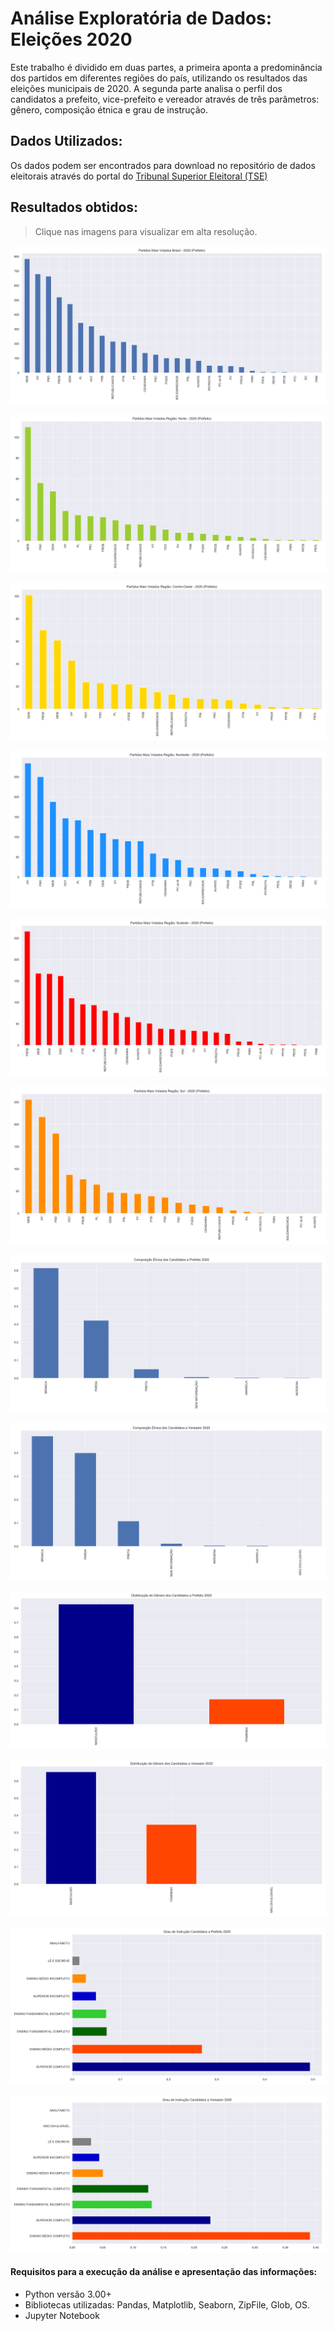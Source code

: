 # Análise Exploratória de Dados: Eleições 2020

Este trabalho é dividido em duas partes, a primeira aponta a predominância dos partidos em diferentes regiões do país, utilizando os resultados das eleições municipais de 2020. A segunda parte analisa o perfil dos candidatos a prefeito, vice-prefeito e vereador através de três parâmetros: gênero, composição étnica e grau de instrução.

## Dados Utilizados:

Os dados podem ser encontrados para download no repositório de dados eleitorais através do portal do [Tribunal Superior Eleitoral (TSE)](https://www.tse.jus.br/eleicoes/estatisticas/repositorio-de-dados-eleitorais-1/repositorio-de-dados-eleitorais)

## Resultados obtidos:

> Clique nas imagens para visualizar em alta resolução.

![Partidos Mais Votados Brasil - 2020](https://raw.githubusercontent.com/guilherme4garcia/EDA-Eleicoes-2020/main/images/Partidos%20mais%20votados%20Brasil%202020.png)

![Partidos Mais Votados Região: Norte - 2020](https://raw.githubusercontent.com/guilherme4garcia/EDA-Eleicoes-2020/main/images/Partidos%20mais%20votados%20Norte%202020.png)

![Partidos Mais Votados Região: Centro-Oeste - 2020](https://raw.githubusercontent.com/guilherme4garcia/EDA-Eleicoes-2020/main/images/Partidos%20mais%20votados%20Centro-Oeste%202020.png)

![Partidos Mais Votados Região: Nordeste - 2020](https://raw.githubusercontent.com/guilherme4garcia/EDA-Eleicoes-2020/main/images/Partidos%20mais%20votados%20Nordeste%202020.png)

![Partidos Mais Votados Região: Sudeste - 2020](https://raw.githubusercontent.com/guilherme4garcia/EDA-Eleicoes-2020/main/images/Partidos%20mais%20votados%20Sudeste%202020.png)

![Partidos Mais Votados Região: Sul - 2020](https://raw.githubusercontent.com/guilherme4garcia/EDA-Eleicoes-2020/main/images/Partidos%20mais%20votados%20Sul%202020.png)

![Composição Étnica dos Candidatos a Prefeito - 2020](https://raw.githubusercontent.com/guilherme4garcia/EDA-Eleicoes-2020/main/images/Etnia%20Candidatos%20a%20Prefeito.png)

![Composição Étnica dos Candidatos a Vereador - 2020](https://raw.githubusercontent.com/guilherme4garcia/EDA-Eleicoes-2020/main/images/Etnia%20Candidatos%20a%20Vereador.png)

![Distribuição de Gênero dos Candidatos a Prefeito/Vice - 2020](https://raw.githubusercontent.com/guilherme4garcia/EDA-Eleicoes-2020/main/images/Genero%20Candidatos%20a%20Prefeito.png)

![Distribuição de Gênero dos Candidatos a Vereador - 2020](https://raw.githubusercontent.com/guilherme4garcia/EDA-Eleicoes-2020/main/images/Genero%20Candidatos%20a%20Vereador.png)

![Grau de Instrução Candidatos a Prefeito/Vice  - 2020](https://raw.githubusercontent.com/guilherme4garcia/EDA-Eleicoes-2020/main/images/Grau%20de%20Instru%C3%A7%C3%A3o%20Candidatos%20a%20Prefeito.png)

![Grau de Instrução Candidatos a Vereador - 2020](https://raw.githubusercontent.com/guilherme4garcia/EDA-Eleicoes-2020/main/images/Grau%20de%20Instru%C3%A7%C3%A3o%20Candidatos%20a%20Vereador.png)

#### Requisitos para a execução da análise e apresentação das informações:

- Python versão 3.00+
- Bibliotecas utilizadas:
  Pandas, Matplotlib, Seaborn, ZipFile, Glob, OS.
- Jupyter Notebook
